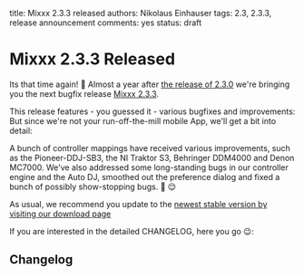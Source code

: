 title: Mixxx 2.3.3 released
authors: Nikolaus Einhauser
tags: 2.3, 2.3.3, release announcement
comments: yes
status: draft

# Mixxx 2.3.3 Released

Its that time again! 🎉
Almost a year after [the release of 2.3.0]({filename}/news/2021-06-28-mixxx-2-3-0-released.md)
we're bringing you the next bugfix release [Mixxx 2.3.3](https://github.com/mixxxdj/mixxx/releases/tag/2.3.3).

This release features - you guessed it - various bugfixes and improvements:
But since we're not your run-off-the-mill mobile App, we'll get a bit into
detail:

A bunch of controller mappings have received various improvements,
such as the Pioneer-DDJ-SB3, the NI Traktor S3, Behringer DDM4000 and Denon MC7000.
We've also addressed some long-standing bugs in our controller engine and the
Auto DJ, smoothed out the preference dialog and fixed a bunch of possibly
show-stopping bugs. 😬 😌

As usual, we recommend you update to the [newest stable version by visiting our
download page]({filename}/pages/download.md#stable)

If you are interested in the detailed CHANGELOG, here you go 😉:

## Changelog

<!-- TODO -->
